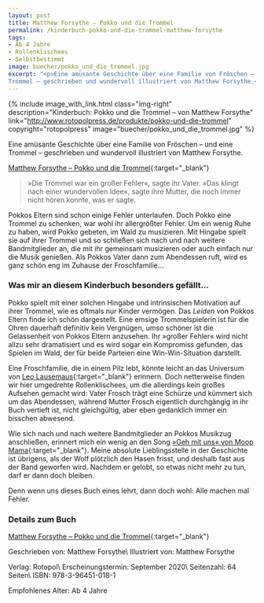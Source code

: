 ```yaml
---
layout: post
title: Matthew Forsythe – Pokko und die Trommel
permalink: /kinderbuch-pokko-und-die-trommel-matthew-forsythe
tags:
- Ab 4 Jahre
- Rollenklischees
- Selbstbestimmt
image: buecher/pokko_und_die_trommel.jpg
excerpt: "<p>Eine amüsante Geschichte über eine Familie von Fröschen – und eine
Trommel – geschrieben und wundervoll illustriert von Matthew Forsythe.</p>"
---
```


{% include image_with_link.html
class="img-right"
description="Kinderbuch: Pokko und die Trommel – von Matthew Forsythe"
link="http://www.rotopolpress.de/produkte/pokko-und-die-trommel"
copyright="rotopolpress"
image="buecher/pokko_und_die_trommel.jpg"
%}

Eine amüsante Geschichte über eine Familie von Fröschen – und eine
Trommel – geschrieben und wundervoll illustriert von Matthew Forsythe.

[Matthew Forsythe – Pokko und die Trommel](http://www.rotopolpress.de/produkte/pokko-und-die-trommel){:target="\_blank"}

> »Die Trommel war ein großer Fehler«, sagte ihr Vater.
> »Das klingt nach einer wundervollen Idee«, sagte ihre Mutter, die noch immer nicht hören konnte, was er sagte.

Pokkos Eltern sind schon einige Fehler unterlaufen. Doch Pokko eine Trommel zu
schenken, war wohl ihr allergrößter Fehler. Um ein wenig Ruhe zu haben, wird
Pokko gebeten, im Wald zu musizieren. Mit Hingabe spielt sie auf ihrer Trommel
und so schließen sich nach und nach weitere Bandmitglieder an, die
mit ihr gemeinsam musizieren oder auch einfach nur die Musik genießen. Als
Pokkos Vater dann zum Abendessen ruft, wird es ganz schön eng im Zuhause der
Froschfamilie...

### Was mir an diesem Kinderbuch besonders gefällt...

Pokko spielt mit einer solchen Hingabe und intrinsischen Motivation auf ihrer
Trommel, wie es oftmals nur Kinder vermögen. Das *Leiden* von Pokkos Eltern
finde ich schön dargestellt. Eine emsige Trommelspielerin ist für die Ohren
dauerhaft definitiv kein Vergnügen, umso schöner ist die Gelassenheit von Pokkos
Eltern anzusehen. Ihr »großer Fehler« wird nicht allzu sehr dramatisiert und es
wird sogar ein Kompromiss gefunden, das Spielen im Wald, der für beide Parteien
eine Win-Win-Situation darstellt.

Eine Froschfamilie, die in einem Pilz lebt, könnte leicht an das Universum von
[Leo Lausemaus](https://www.lingenverlag.de/produkt-kategorie/buecher/kinderbuecher/leo-lausemaus/){:target="\_blank"}
erinnern. Doch netterweise finden wir hier umgedrehte Rollenklischees, um die
allerdings kein großes Aufsehen gemacht wird: Vater Frosch trägt eine Schürze
und kümmert sich um das Abendessen, während Mutter Frosch eigentlich durchgängig
in ihr Buch vertieft ist, nicht gleichgültig, aber eben gedanklich immer ein
bisschen abwesend.

Wie sich nach und nach weitere Bandmitglieder an Pokkos Musikzug anschließen,
erinnert mich ein wenig an den Song [»Geh mit uns« von Moop Mama](https://www.youtube.com/watch?v=gMa3J8hWSPc){:target="\_blank"}.
Meine absolute
Lieblingsstelle in der Geschichte ist übrigens, als der Wolf plötzlich den Hasen
frisst, und deshalb fast aus der Band geworfen wird. Nachdem er gelobt, so etwas
nicht mehr zu tun, darf er dann doch bleiben.

Denn wenn uns dieses Buch eines lehrt, dann doch wohl:
Alle machen mal Fehler.

### Details zum Buch

[Matthew Forsythe – Pokko und die Trommel](http://www.rotopolpress.de/produkte/pokko-und-die-trommel){:target="\_blank"}

Geschrieben von: Matthew Forsythe\\
Illustriert von: Matthew Forsythe

Verlag: Rotopol\\
Erscheinungstermin: September 2020\\
Seitenzahl: 64 Seiten\\
ISBN: 978-3-96451-018-1

Empfohlenes Alter: Ab 4 Jahre
